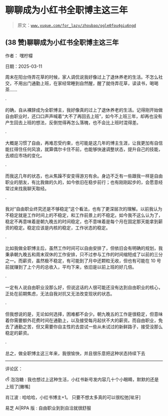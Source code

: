 # 聊聊成为小红书全职博主这三年

> 原文：[`www.yuque.com/for_lazy/zhoubao/ogle0fou4giu6ngd`](https://www.yuque.com/for_lazy/zhoubao/ogle0fou4giu6ngd)

## (38 赞)聊聊成为小红书全职博主这三年

作者： 嘿柠檬

日期：2025-03-11

周末在阳台侍弄花草的时候，家人调侃说我好像过上了退休养老的生活。不怎么社交，不用出门通勤上班，在家经常睡到自然醒，醒了就侍弄花草，读读书，喝喝茶……

·

的确，自从裸辞成为全职博主，我好像真的过上了退休养老的生活。记得刚开始做自由职业时，还口口声声喊着“大不了再回去上班”，如今不上班三年，却再也没有产生回去上班的想法，反倒觉得再怎么落魄，也不会比上班时混得差。

·

大概是习惯了自由，再难忍受约束，也可能是这几年的博主生涯，让我更加有自信能扛得住任何风浪，就算偶尔卡住不前，也能够快速调整状态，提升自己的技能，去顺应市场的变化。

·

而我这几年的状态，也从焦躁不安变得游刃有余。身边不乏有一些跟我一样是自由职业的朋友，有比我做的久的，如今依旧在稳步前行；也有刚刚起步的，会愿意经常过来找我聊天取经。

·

我对“自由职业终究还是不够稳定”这个看法，也有了更深层次的理解。以前我认为不稳定就是工作时间上的不稳定，和工作前景上的不稳定。如今我不这么认为了，稳定不再意味着是朝九晚五的时间稳定，也不意味着是每个月在固定那天能拿到薪资的稳定。稳定应该是内核的稳定，工作状态的稳定。

·

比如我做全职博主后，虽然工作时间可以自由安排了，但依旧会有明确的规划，我秉承朝九晚五和周末双休的工作安排，只不过参与工作的时间缩短成了以前的三分之一。而薪资，虽然极不稳定，有可能到了月中还颗粒无收，但也有可能在 10 号前就赚到了上个月的总收入，平均下来，依旧是以前上班的好几倍。

·

一定有人说自由职业没那么好，但说这话的人很可能还没有达到自由职业的核心，正处在前期焦虑，无法自我对抗又无法改变现状的状态。

·

但我想说的是，无论如何选择，困难都不会少。朝九晚五的工作是很稳定，但意味着你需要额外花费时间在通勤上，以及接受每月起伏不大的薪资。而自由职业，免去了通勤之苦，但又需要你自主性的去尝试一些从未试过的新鲜路子，接受没那么稳定的薪资。

·

总之，做全职博主这三年来，我很愉快，并且很乐意把这种状态持续下去

* * *

评论区：

ᰔᩚ 泡泡糖 : 我也想过上这种生活，小红书新号发内容几十个小眼睛，默默的还是上班了[撇嘴]

肖江波 : 哈哈哈，小红书博主+1。 只要不想太多真的可以很松弛[呲牙]

易芝 AI|RPA 版 : 自由职业到到自洽就很舒服